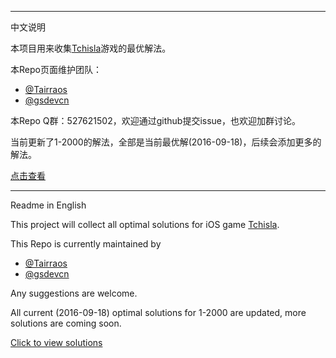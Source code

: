 --------------------

中文说明

本项目用来收集[Tchisla](https://itunes.apple.com/us/app/tchisla/id1100623105?mt=8)游戏的最优解法。

本Repo页面维护团队：
- [@Tairraos](https://github.com/tairraos)
- [@gsdevcn](https://github.com/gsdevcn)
  
本Repo Q群：527621502，欢迎通过github提交issue，也欢迎加群讨论。

当前更新了1-2000的解法，全部是当前最优解(2016-09-18)，后续会添加更多的解法。

[点击查看](https://github.com/MathsFans/Tchisla/blob/master/solutions.txt)

--------------------

Readme in English

This project will collect all optimal solutions for iOS game [Tchisla](https://itunes.apple.com/us/app/tchisla/id1100623105?mt=8).

This Repo is currently maintained by
- [@Tairraos](https://github.com/tairraos)
- [@gsdevcn](https://github.com/gsdevcn)

Any suggestions are welcome.

All current (2016-09-18) optimal solutions for 1-2000 are updated, more solutions are coming soon.

[Click to view solutions](https://github.com/MathsFans/Tchisla/blob/master/solutions.txt)